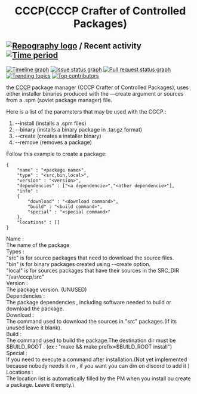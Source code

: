 # <p align="center">CCCP(CCCP Crafter of Controlled Packages)</p>


## [![Repography logo](https://images.repography.com/logo.svg)](https://repography.com) / Recent activity [![Time period](https://images.repography.com/25154606/Soviet-Linux/CCCP/recent-activity/5adba74725fc50e43e2d9a4804862db8_badge.svg)](https://repography.com)
[![Timeline graph](https://images.repography.com/25154606/Soviet-Linux/CCCP/recent-activity/5adba74725fc50e43e2d9a4804862db8_timeline.svg)](https://github.com/Soviet-Linux/CCCP/commits)
[![Issue status graph](https://images.repography.com/25154606/Soviet-Linux/CCCP/recent-activity/5adba74725fc50e43e2d9a4804862db8_issues.svg)](https://github.com/Soviet-Linux/CCCP/issues)
[![Pull request status graph](https://images.repography.com/25154606/Soviet-Linux/CCCP/recent-activity/5adba74725fc50e43e2d9a4804862db8_prs.svg)](https://github.com/Soviet-Linux/CCCP/pulls)
[![Trending topics](https://images.repography.com/25154606/Soviet-Linux/CCCP/recent-activity/5adba74725fc50e43e2d9a4804862db8_words.svg)](https://github.com/Soviet-Linux/CCCP/commits)
[![Top contributors](https://images.repography.com/25154606/Soviet-Linux/CCCP/recent-activity/5adba74725fc50e43e2d9a4804862db8_users.svg)](https://github.com/Soviet-Linux/CCCP/graphs/contributors)

the [CCCP](https://github.com/Soviet-Linux/CCCP) package manager (CCCP Crafter of Controlled Packages), uses either installer binaries produced with the —create argument or sources from a .spm (soviet package manager) file. 


Here is a list of the parameters that may be used with the CCCP.:
1. --install (installs a .spm files)
1. --binary (installs a binary package in .tar.gz format)
1. --create (creates a installer binary)
1. --remove (removes a package)


Follow this example to create a package:
```
{
    "name" : "<package name>",
    "type" : "<src,bin,local>",
    "version" : "<version>",
    "dependencies" : ["<a dependencie>","<other dependencie>"],
    "info" : 
    {
        "download" : "<download command>",
        "build" : "<build command>",
        "special" : "<special command>"
    },
    "locations" : []
}
```
Name :\
<space>The name of the package\
Types : \
"src" is for source packages that need to download the source files.\
"bin" is for binary packages created using --create option.\
"local" is for sources packages that have their sources in the SRC_DIR "/var/cccp/src"\
Version :\
The package version. (UNUSED)\
Dependencies :\
The package dependencies , including software needed to build or download the package. \
Download :\
The command used to download the sources in "src" packages.(If its unused leave it blank).\
Build :\
The command used to build the package.The destination dir must be $BUILD_ROOT . (ex : "make && make prefix=$BUILD_ROOT install")\
Special :\
If you need to execute a command after installation.(Not yet implemented because nobody needs it rn , if you want you can dm on discord to add it )\
Locations :\
The location list is automatically filled by the PM when you install ou create a package. Leave it empty.\



